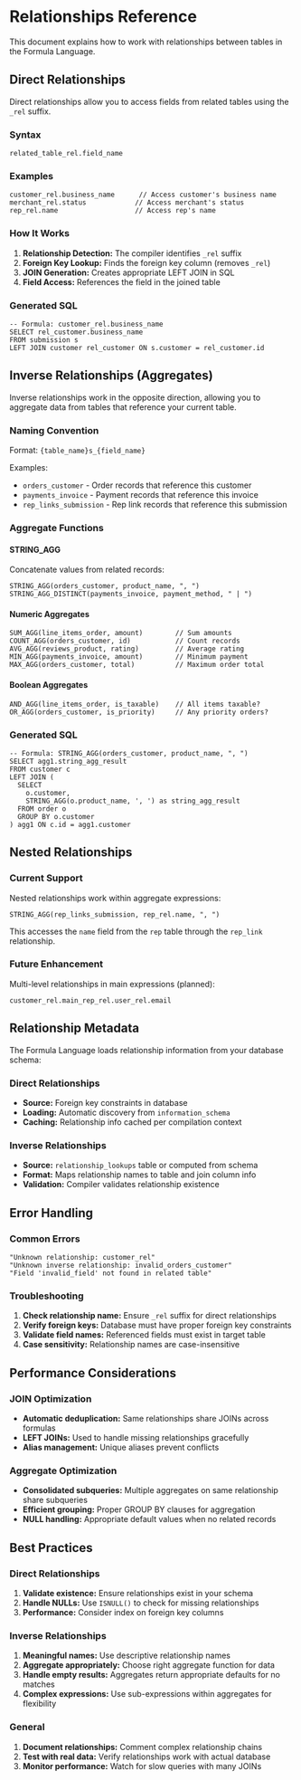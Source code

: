 # Relationships Reference

This document explains how to work with relationships between tables in the Formula Language.

## Direct Relationships

Direct relationships allow you to access fields from related tables using the `_rel` suffix.

### Syntax
```
related_table_rel.field_name
```

### Examples
```
customer_rel.business_name      // Access customer's business name
merchant_rel.status            // Access merchant's status  
rep_rel.name                   // Access rep's name
```

### How It Works
1. **Relationship Detection:** The compiler identifies `_rel` suffix
2. **Foreign Key Lookup:** Finds the foreign key column (removes `_rel`)
3. **JOIN Generation:** Creates appropriate LEFT JOIN in SQL
4. **Field Access:** References the field in the joined table

### Generated SQL
```
-- Formula: customer_rel.business_name
SELECT rel_customer.business_name
FROM submission s
LEFT JOIN customer rel_customer ON s.customer = rel_customer.id
```

## Inverse Relationships (Aggregates)

Inverse relationships work in the opposite direction, allowing you to aggregate data from tables that reference your current table.

### Naming Convention
Format: `{table_name}s_{field_name}`

Examples:
- `orders_customer` - Order records that reference this customer
- `payments_invoice` - Payment records that reference this invoice
- `rep_links_submission` - Rep link records that reference this submission

### Aggregate Functions

#### STRING_AGG
Concatenate values from related records:
```
STRING_AGG(orders_customer, product_name, ", ")
STRING_AGG_DISTINCT(payments_invoice, payment_method, " | ")
```

#### Numeric Aggregates
```
SUM_AGG(line_items_order, amount)        // Sum amounts
COUNT_AGG(orders_customer, id)           // Count records
AVG_AGG(reviews_product, rating)         // Average rating
MIN_AGG(payments_invoice, amount)        // Minimum payment
MAX_AGG(orders_customer, total)          // Maximum order total
```

#### Boolean Aggregates
```
AND_AGG(line_items_order, is_taxable)    // All items taxable?
OR_AGG(orders_customer, is_priority)     // Any priority orders?
```

### Generated SQL
```
-- Formula: STRING_AGG(orders_customer, product_name, ", ")
SELECT agg1.string_agg_result
FROM customer c
LEFT JOIN (
  SELECT 
    o.customer,
    STRING_AGG(o.product_name, ', ') as string_agg_result
  FROM order o 
  GROUP BY o.customer
) agg1 ON c.id = agg1.customer
```

## Nested Relationships

### Current Support
Nested relationships work within aggregate expressions:
```
STRING_AGG(rep_links_submission, rep_rel.name, ", ")
```

This accesses the `name` field from the `rep` table through the `rep_link` relationship.

### Future Enhancement
Multi-level relationships in main expressions (planned):
```
customer_rel.main_rep_rel.user_rel.email
```

## Relationship Metadata

The Formula Language loads relationship information from your database schema:

### Direct Relationships
- **Source:** Foreign key constraints in database
- **Loading:** Automatic discovery from `information_schema`
- **Caching:** Relationship info cached per compilation context

### Inverse Relationships  
- **Source:** `relationship_lookups` table or computed from schema
- **Format:** Maps relationship names to table and join column info
- **Validation:** Compiler validates relationship existence

## Error Handling

### Common Errors
```
"Unknown relationship: customer_rel"
"Unknown inverse relationship: invalid_orders_customer"
"Field 'invalid_field' not found in related table"
```

### Troubleshooting
1. **Check relationship name:** Ensure `_rel` suffix for direct relationships
2. **Verify foreign keys:** Database must have proper foreign key constraints
3. **Validate field names:** Referenced fields must exist in target table
4. **Case sensitivity:** Relationship names are case-insensitive

## Performance Considerations

### JOIN Optimization
- **Automatic deduplication:** Same relationships share JOINs across formulas
- **LEFT JOINs:** Used to handle missing relationships gracefully
- **Alias management:** Unique aliases prevent conflicts

### Aggregate Optimization
- **Consolidated subqueries:** Multiple aggregates on same relationship share subqueries
- **Efficient grouping:** Proper GROUP BY clauses for aggregation
- **NULL handling:** Appropriate default values when no related records

## Best Practices

### Direct Relationships
1. **Validate existence:** Ensure relationships exist in your schema
2. **Handle NULLs:** Use `ISNULL()` to check for missing relationships
3. **Performance:** Consider index on foreign key columns

### Inverse Relationships
1. **Meaningful names:** Use descriptive relationship names
2. **Aggregate appropriately:** Choose right aggregate function for data
3. **Handle empty results:** Aggregates return appropriate defaults for no matches
4. **Complex expressions:** Use sub-expressions within aggregates for flexibility

### General
1. **Document relationships:** Comment complex relationship chains
2. **Test with real data:** Verify relationships work with actual database
3. **Monitor performance:** Watch for slow queries with many JOINs
